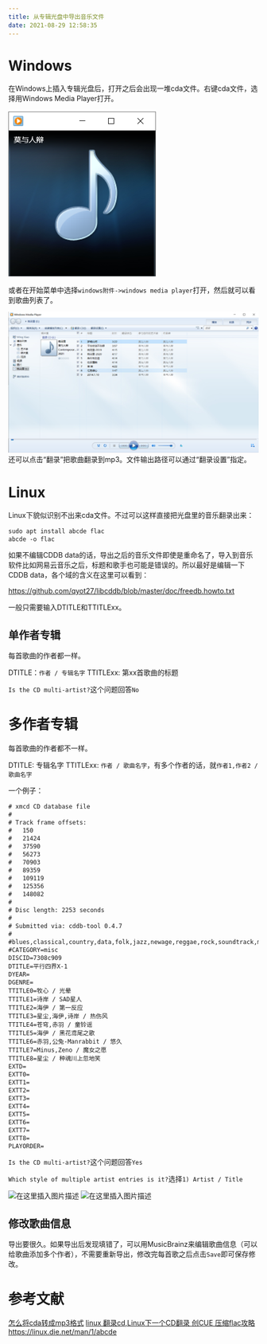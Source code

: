 ```yaml
---
title: 从专辑光盘中导出音乐文件
date: 2021-08-29 12:58:35
---
```


# Windows

在Windows上插入专辑光盘后，打开之后会出现一堆cda文件。右键cda文件，选择用Windows Media Player打开。

![在这里插入图片描述](从专辑光盘中导出音乐文件/6359ce71ceab4c19b12b650e5ce6bbea.png)


或者在开始菜单中选择```windows附件->windows media player```打开，然后就可以看到歌曲列表了。

![在这里插入图片描述](从专辑光盘中导出音乐文件/69606b37aba84f5c8d2e5954f86e29cf.png)
还可以点击“翻录”把歌曲翻录到mp3。文件输出路径可以通过“翻录设置”指定。

# Linux

Linux下貌似识别不出来cda文件。不过可以这样直接把光盘里的音乐翻录出来：

```shell
sudo apt install abcde flac
abcde -o flac
```

如果不编辑CDDB data的话，导出之后的音乐文件即使是重命名了，导入到音乐软件比如网易云音乐之后，标题和歌手也可能是错误的。所以最好是编辑一下CDDB data，各个域的含义在这里可以看到：

<https://github.com/qyot27/libcddb/blob/master/doc/freedb.howto.txt>

一般只需要输入DTITLE和TTITLExx。

## 单作者专辑

每首歌曲的作者都一样。

DTITLE：```作者 / 专辑名字```
TTITLExx: 第xx首歌曲的标题

```Is the CD multi-artist?```这个问题回答```No```

# 多作者专辑

每首歌曲的作者都不一样。

DTITLE: 专辑名字
TTITLExx: ```作者 / 歌曲名字```，有多个作者的话，就```作者1,作者2 / 歌曲名字```

一个例子：

```
# xmcd CD database file
#
# Track frame offsets:
#	150
#	21424
#	37590
#	56273
#	70903
#	89359
#	109119
#	125356
#	148082
#
# Disc length: 2253 seconds
#
# Submitted via: cddb-tool 0.4.7
#
#blues,classical,country,data,folk,jazz,newage,reggae,rock,soundtrack,misc
#CATEGORY=misc
DISCID=7308c909
DTITLE=平行四界X-1
DYEAR=
DGENRE=
TTITLE0=牧心 / 光晕
TTITLE1=诗岸 / SAD星人
TTITLE2=海伊 / 第一反应
TTITLE3=星尘,海伊,诗岸 / 热伤风
TTITLE4=苍穹,赤羽 / 童铃谣
TTITLE5=海伊 / 黑花鸢尾之歌
TTITLE6=赤羽,公兔-Manrabbit / 悠久
TTITLE7=Minus,Zeno / 魔女之愿
TTITLE8=星尘 / 种魂川上忽地笑
EXTD=
EXTT0=
EXTT1=
EXTT2=
EXTT3=
EXTT4=
EXTT5=
EXTT6=
EXTT7=
EXTT8=
PLAYORDER=
```

```Is the CD multi-artist?```这个问题回答```Yes```

```Which style of multiple artist entries is it?```选择```1) Artist / Title```

![在这里插入图片描述](从专辑光盘中导出音乐文件/0520c3ee3a4a434db84dedafde64607f.png)
![在这里插入图片描述](从专辑光盘中导出音乐文件/8d035f1823f54f98a2415421d37ac6e9.png)
## 修改歌曲信息

导出要很久。如果导出后发现填错了，可以用MusicBrainz来编辑歌曲信息（可以给歌曲添加多个作者），不需要重新导出，修改完每首歌之后点击```Save```即可保存修改。

# 参考文献

[怎么将cda转成mp3格式](https://jingyan.baidu.com/article/363872ec0619ef6e4ba16ffd.html)
[linux 翻录cd,Linux下一个CD翻录 创CUE 压缩flac攻略](https://blog.csdn.net/weixin_30967451/article/details/117016176)
<https://linux.die.net/man/1/abcde>
